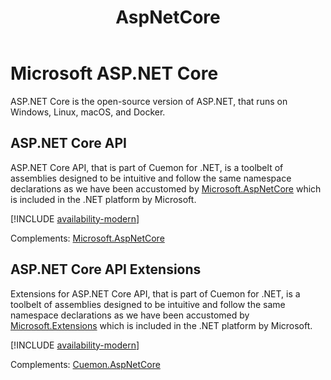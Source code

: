 ﻿---
uid: microsoft-aspnetcore
title: AspNetCore
---

# Microsoft ASP.NET Core

ASP.NET Core is the open-source version of ASP.NET, that runs on Windows, Linux, macOS, and Docker.

## ASP.NET Core API

ASP.NET Core API, that is part of Cuemon for .NET, is a toolbelt of assemblies designed to be intuitive and follow the same namespace declarations as we have been accustomed by [Microsoft.AspNetCore](https://docs.microsoft.com/en-us/dotnet/api/?view=aspnetcore-8.0) which is included in the .NET platform by Microsoft.

[!INCLUDE [availability-modern](includes/availability-modern.md)]

Complements: [Microsoft.AspNetCore](https://docs.microsoft.com/en-us/dotnet/api/?view=aspnetcore-8.0)

## ASP.NET Core API Extensions

Extensions for ASP.NET Core API, that is part of Cuemon for .NET, is a toolbelt of assemblies designed to be intuitive and follow the same namespace declarations as we have been accustomed by [Microsoft.Extensions](https://docs.microsoft.com/en-us/dotnet/api/?view=dotnet-plat-ext-8.0) which is included in the .NET platform by Microsoft.

[!INCLUDE [availability-modern](includes/availability-modern.md)]

Complements: [Cuemon.AspNetCore](/api/aspnet/)